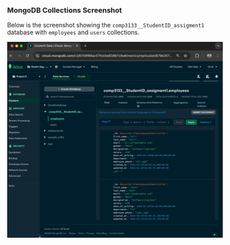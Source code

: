 ### MongoDB Collections Screenshot  
Below is the screenshot showing the `comp3133__StudentID_assigment1` database with `employees` and `users` collections.  

![MongoDB Collections](screenshots/collections_screenshot.png)
